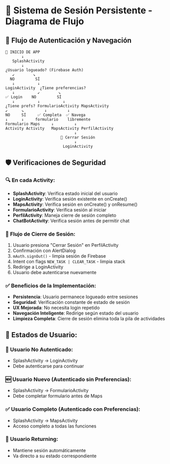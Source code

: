 # 🔐 Sistema de Sesión Persistente - Diagrama de Flujo

## 📱 Flujo de Autenticación y Navegación

```
📱 INICIO DE APP
       ↓
   SplashActivity
       ↓
¿Usuario logueado? (Firebase Auth)
   ↙        ↘
  NO         SÍ
   ↓          ↓
LoginActivity  ¿Tiene preferencias?
   ↓          ↙        ↘
✅ Login    NO         SÍ
   ↓          ↓          ↓
¿Tiene prefs? FormularioActivity MapsActivity
↙      ↘         ↓         ↓
NO     SÍ     ✅ Completa  ✅ Navega
↓      ↓     formulario    libremente
Formulario Maps     ↓         ↓
Activity Activity   MapsActivity PerfilActivity
                              ↓
                        🚪 Cerrar Sesión
                              ↓
                         LoginActivity
```

## 🛡️ Verificaciones de Seguridad

### 🔍 **En cada Activity:**
- **SplashActivity**: Verifica estado inicial del usuario
- **LoginActivity**: Verifica sesión existente en onCreate()
- **MapsActivity**: Verifica sesión en onCreate() y onResume()
- **FormularioActivity**: Verifica sesión al iniciar
- **PerfilActivity**: Maneja cierre de sesión completo
- **ChatBotActivity**: Verifica sesión antes de permitir chat

### 🔄 **Flujo de Cierre de Sesión:**
1. Usuario presiona "Cerrar Sesión" en PerfilActivity
2. Confirmación con AlertDialog
3. `mAuth.signOut()` - limpia sesión de Firebase
4. Intent con flags `NEW_TASK | CLEAR_TASK` - limpia stack
5. Redirige a LoginActivity
6. Usuario debe autenticarse nuevamente

### ✅ **Beneficios de la Implementación:**
- **Persistencia**: Usuario permanece logueado entre sesiones
- **Seguridad**: Verificación constante de estado de sesión
- **UX Mejorada**: No necesita login repetido
- **Navegación Inteligente**: Redirige según estado del usuario
- **Limpieza Completa**: Cierre de sesión elimina toda la pila de actividades

## 🎯 **Estados de Usuario:**

### 👤 **Usuario No Autenticado:**
- SplashActivity → LoginActivity
- Debe autenticarse para continuar

### 🆕 **Usuario Nuevo (Autenticado sin Preferencias):**
- SplashActivity → FormularioActivity
- Debe completar formulario antes de Maps

### ✅ **Usuario Completo (Autenticado con Preferencias):**
- SplashActivity → MapsActivity
- Acceso completo a todas las funciones

### 🔄 **Usuario Returning:**
- Mantiene sesión automáticamente
- Va directo a su estado correspondiente
